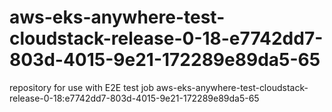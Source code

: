 # aws-eks-anywhere-test-cloudstack-release-0-18-e7742dd7-803d-4015-9e21-172289e89da5-65
repository for use with E2E test job aws-eks-anywhere-test-cloudstack-release-0-18:e7742dd7-803d-4015-9e21-172289e89da5-65
